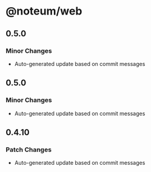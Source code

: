 # @noteum/web

## 0.5.0

### Minor Changes

- Auto-generated update based on commit messages

## 0.5.0

### Minor Changes

- Auto-generated update based on commit messages

## 0.4.10

### Patch Changes

- Auto-generated update based on commit messages
